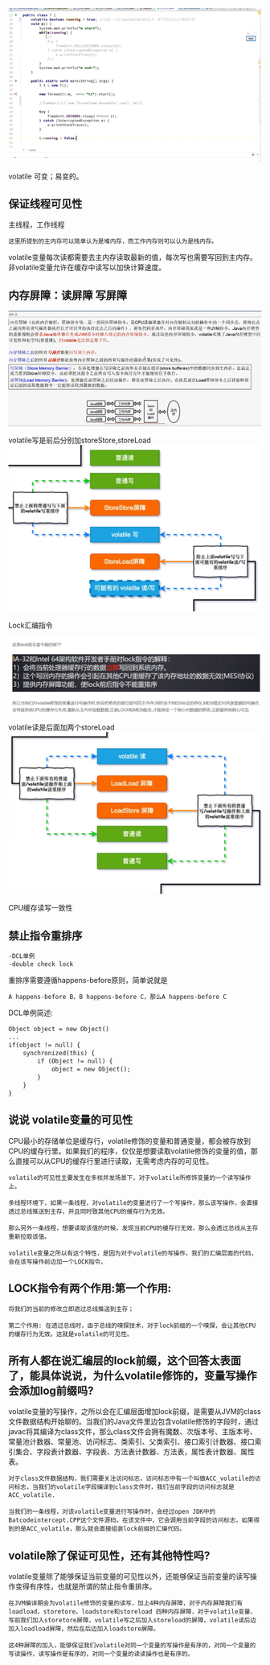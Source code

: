 ![img_18.png](img/img_18.png)

volatile 可变；易变的。

保证线程可见性
---
主线程，工作线程
```
这里所提到的主内存可以简单认为是堆内存，而工作内存则可以认为是栈内存。
```

volatile变量每次读都需要去主内存读取最新的值，每次写也需要写回到主内存。
非volatile变量允许在缓存中读写以加快计算速度。

内存屏障：读屏障 写屏障
---

![img_88.png](img_88.png)


volatile写是前后分别加storeStore,storeLoad
![img_19.png](img/img_19.png)

Lock汇编指令

![img_21.png](img/img_21.png)

volatile读是后面加两个storeLoad
![img_20.png](img/img_20.png)

CPU缓存读写一致性

禁止指令重排序
---
    -DCL单例
    -double check lock

重排序需要遵循happens-before原则，简单说就是

    A happens-before B，B happens-before C，那么A happens-before C

DCL单例简述:

    Object object = new Object()
    ...
    if(object != null) {
        synchronized(this) {
            if (Object != null) {
                object = new Object();
            }
        }
    } 


说说 volatile变量的可见性 
---

CPU最小的存储单位是缓存行，volatile修饰的变量和普通变量，都会被存放到CPU的缓存行里。如果我们的程序，仅仅是想要读取volatile修饰的变量的值，那么直接可以从CPU的缓存行里进行读取，无需考虑内存的可见性。

    volatile的可见性主要发生在多核并发场景下，对于volatile所修饰变量的一个读写操作上。

    多线程环境下，如果一条线程，对volatile的变量进行了一个写操作，那么该写操作，会直接透过总线推送到主存，并且同时致其他CPU的缓存行为无效。

    那么另外一条线程，想要读取该值的时候，发现当前CPU的缓存行无效，那么会透过总线从主存重新拉取该值。

    volatile变量之所以有这个特性，是因为对于volatile的写操作，我们的汇编层面的代码，会在该写操作前边加一个LOCK指令，

LOCK指令有两个作用:第一个作用: 
---

    将我们的当前的修改立即透过总线推送到主存；

    第二个作用: 在透过总线时，由于总线的嗅探技术，对于lock前缀的一个嗅探，会让其他CPU的缓存行为无效。这就是volatile的可见性。


所有人都在说汇编层的lock前缀，这个回答太表面了，能具体说说，为什么volatile修饰的，变量写操作会添加log前缀吗?
---

volatile变量的写操作，之所以会在汇编层面增加lock前缀，是需要从JVM的class文件数据结构开始聊的。当我们的Java文件里边包含volatile修饰的字段时，通过javac将其编译为class文件，那么class文件会拥有魔数、次版本号、主版本号、常量池计数器、常量池、访问标志、类索引、父类索引、接口索引计数器、接口索引集合、字段表计数器、字段表、方法表计数器、方法表，属性表计数器、属性表。

    对于class文件数据结构，我们需要关注访问标志，访问标志中有一个叫做ACC_volatile的访问标志，当我们的volatile字段编译到class文件时，我们当前字段的访问标志就是ACC_volatile.

    当我们的一条线程，对该volatile变量进行写操作时，会经过open JDK中的Batcodeintercept.CPP这个文件源码，在该文件中，它会调用当前字段的访问标志，如果得到的是ACC_volatile，那么就会直接组装lock前缀的汇编代码。

volatile除了保证可见性，还有其他特性吗?
---

volatile变量除了能够保证当前变量的可见性以外，还能够保证当前变量的读写操作变得有序性，也就是所谓的禁止指令重排序。

    在JVM编译期会为volatile修饰的变量的读写，加上4种内存屏障，对于内存屏障我们有loadload，storetore，loadstore和storeload 四种内存屏障，对于volatile变量，写前我们加入storetore屏障，volatile写之后加入storeload的屏障，volatile读后边加入loadload屏障，然后在后边加入loadstore屏障。

    这4种屏障的加入，能够保证我们volatile对同一个变量的写操作是有序的，对同一个变量的写读操作，读写操作是有序的，对同一个变量的读读操作也是有序的。